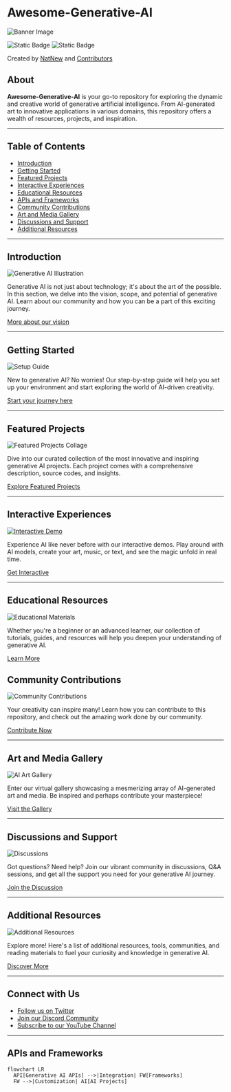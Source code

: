 # Awesome-Generative-AI

![Banner Image](https://github.com/natnew/Awesome-Generative-AI/blob/main/image/DALL%C2%B7E%202023-11-25%2001.18.11%20-%20AwesomeGenAI.png)

![Static Badge](https://img.shields.io/badge/Welcome%20to%20Awesome%20Generative%20AI%20-%20Green)
![Static Badge](https://img.shields.io/badge/License-MIT-lightgrey.svg?longCache=true)

Created by [NatNew](https://github.com/natnew) and [Contributors](https://github.com/natnew/Awesome-Generative-AI/settings/access)

## About
**Awesome-Generative-AI** is your go-to repository for exploring the dynamic and creative world of generative artificial intelligence. From AI-generated art to innovative applications in various domains, this repository offers a wealth of resources, projects, and inspiration.

---

## Table of Contents
- [Introduction](#introduction)
- [Getting Started](#getting-started)
- [Featured Projects](#featured-projects)
- [Interactive Experiences](#interactive-experiences)
- [Educational Resources](#educational-resources)
- [APIs and Frameworks](#apis-and-frameworks)
- [Community Contributions](#community-contributions)
- [Art and Media Gallery](#art-and-media-gallery)
- [Discussions and Support](#discussions-and-support)
- [Additional Resources](#additional-resources)

---

## Introduction
![Generative AI Illustration](LINK_TO_INTRO_IMAGE)

Generative AI is not just about technology; it's about the art of the possible. In this section, we delve into the vision, scope, and potential of generative AI. Learn about our community and how you can be a part of this exciting journey.

[More about our vision](LINK_TO_DETAILED_SECTION.md)

---

## Getting Started
![Setup Guide](LINK_TO_GETTING_STARTED_IMAGE)

New to generative AI? No worries! Our step-by-step guide will help you set up your environment and start exploring the world of AI-driven creativity.

[Start your journey here](LINK_TO_SETUP_GUIDE.md)

---

## Featured Projects
![Featured Projects Collage](LINK_TO_FEATURED_PROJECTS_IMAGE)

Dive into our curated collection of the most innovative and inspiring generative AI projects. Each project comes with a comprehensive description, source codes, and insights.

[Explore Featured Projects](LINK_TO_FEATURED_PROJECTS_SECTION.md)

---

## Interactive Experiences
[![Interactive Demo](LINK_TO_DEMO_VIDEO)](LINK_TO_INTERACTIVE_TOOL)

Experience AI like never before with our interactive demos. Play around with AI models, create your art, music, or text, and see the magic unfold in real time.

[Get Interactive](LINK_TO_INTERACTIVE_EXPERIENCES.md)

---

## Educational Resources
![Educational Materials](LINK_TO_EDUCATIONAL_RESOURCES_IMAGE)

Whether you're a beginner or an advanced learner, our collection of tutorials, guides, and resources will help you deepen your understanding of generative AI.

[Learn More](LINK_TO_EDUCATIONAL_RESOURCES.md)

## Community Contributions
![Community Contributions](LINK_TO_COMMUNITY_CONTRIBUTIONS_IMAGE)

Your creativity can inspire many! Learn how you can contribute to this repository, and check out the amazing work done by our community.

[Contribute Now](LINK_TO_CONTRIBUTION_GUIDELINES.md)

---

## Art and Media Gallery
![AI Art Gallery](LINK_TO_GALLERY_IMAGE)

Enter our virtual gallery showcasing a mesmerizing array of AI-generated art and media. Be inspired and perhaps contribute your masterpiece!

[Visit the Gallery](LINK_TO_GALLERY.md)

---

## Discussions and Support
![Discussions](LINK_TO_DISCUSSIONS_IMAGE)

Got questions? Need help? Join our vibrant community in discussions, Q&A sessions, and get all the support you need for your generative AI journey.

[Join the Discussion](LINK_TO_FORUM.md)

---

## Additional Resources
![Additional Resources](LINK_TO_ADDITIONAL_RESOURCES_IMAGE)

Explore more! Here's a list of additional resources, tools, communities, and reading materials to fuel your curiosity and knowledge in generative AI.

[Discover More](LINK_TO_ADDITIONAL_RESOURCES.md)

---

## Connect with Us
- [Follow us on Twitter](LINK_TO_TWITTER)
- [Join our Discord Community](LINK_TO_DISCORD)
- [Subscribe to our YouTube Channel](LINK_TO_YOUTUBE)

---

## APIs and Frameworks
```mermaid
flowchart LR
  API[Generative AI APIs] -->|Integration| FW[Frameworks]
  FW -->|Customization| AI[AI Projects]



